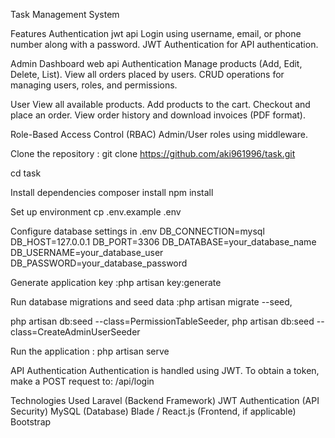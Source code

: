 Task Management System

Features
Authentication
jwt api
Login using username, email, or phone number along with a password.
JWT Authentication for API authentication.

Admin Dashboard
web api
Authentication 
Manage products (Add, Edit, Delete, List).
View all orders placed by users.
CRUD operations for managing users, roles, and permissions.

User 
View all available products.
Add products to the cart.
Checkout and place an order.
View order history and download invoices (PDF format).

Role-Based Access Control (RBAC)
Admin/User roles using middleware.

Clone the repository : git clone https://github.com/aki961996/task.git

cd task

Install dependencies
composer install
npm install

Set up environment
cp .env.example .env

Configure database settings in .env
DB_CONNECTION=mysql
DB_HOST=127.0.0.1
DB_PORT=3306
DB_DATABASE=your_database_name
DB_USERNAME=your_database_user
DB_PASSWORD=your_database_password

Generate application key :php artisan key:generate


Run database migrations and seed data :php artisan migrate --seed,

php artisan db:seed --class=PermissionTableSeeder,
php artisan db:seed --class=CreateAdminUserSeeder

Run the application : php artisan serve


API Authentication
Authentication is handled using JWT.
To obtain a token, make a POST request to:
/api/login

Technologies Used
Laravel (Backend Framework)
JWT Authentication (API Security)
MySQL (Database)
Blade / React.js (Frontend, if applicable)
Bootstrap 

